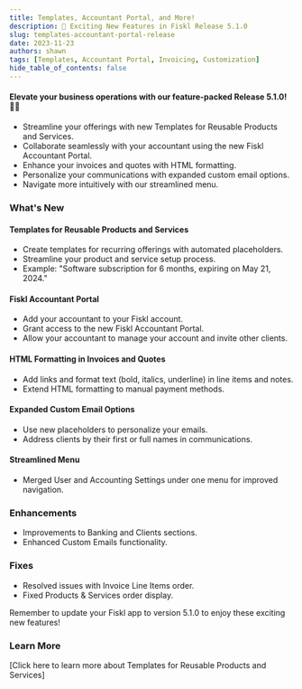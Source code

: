 ```yaml
---
title: Templates, Accountant Portal, and More!
description: 🚀 Exciting New Features in Fiskl Release 5.1.0
slug: templates-accountant-portal-release
date: 2023-11-23
authors: shawn
tags: [Templates, Accountant Portal, Invoicing, Customization]
hide_table_of_contents: false
---
```


#### Elevate your business operations with our feature-packed Release 5.1.0! 💼✨

<!-- truncate -->

- Streamline your offerings with new Templates for Reusable Products and Services.
- Collaborate seamlessly with your accountant using the new Fiskl Accountant Portal.
- Enhance your invoices and quotes with HTML formatting.
- Personalize your communications with expanded custom email options.
- Navigate more intuitively with our streamlined menu.

### What's New

#### Templates for Reusable Products and Services
- Create templates for recurring offerings with automated placeholders.
- Streamline your product and service setup process.
- Example: "Software subscription for 6 months, expiring on May 21, 2024."

#### Fiskl Accountant Portal
- Add your accountant to your Fiskl account.
- Grant access to the new Fiskl Accountant Portal.
- Allow your accountant to manage your account and invite other clients.

#### HTML Formatting in Invoices and Quotes
- Add links and format text (bold, italics, underline) in line items and notes.
- Extend HTML formatting to manual payment methods.

#### Expanded Custom Email Options
- Use new placeholders to personalize your emails.
- Address clients by their first or full names in communications.

#### Streamlined Menu
- Merged User and Accounting Settings under one menu for improved navigation.

### Enhancements
- Improvements to Banking and Clients sections.
- Enhanced Custom Emails functionality.

### Fixes
- Resolved issues with Invoice Line Items order.
- Fixed Products & Services order display.

Remember to update your Fiskl app to version 5.1.0 to enjoy these exciting new features!

### Learn More

[Click here to learn more about Templates for Reusable Products and Services]